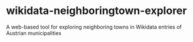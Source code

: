 # wikidata-neighboringtown-explorer
A web-based tool for exploring neighboring towns in Wikidata entries of Austrian municipalities
